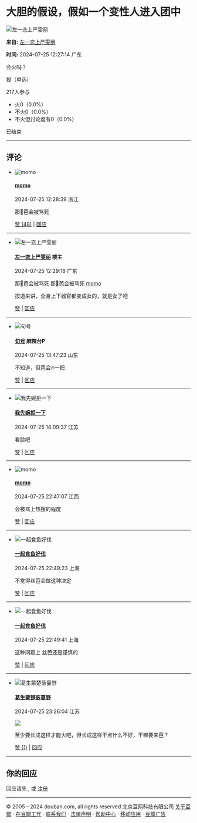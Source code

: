 # 大胆的假设，假如一个变性人进入团中

![左一恋上严雯丽](https://img9.doubanio.com/icon/up211228139-14.jpg)

**来自:** [左一恋上严雯丽](https://www.douban.com/people/211228139/)

**时间:** 2024-07-25 12:27:14 广东

会火吗？

投（单选）

217人参与

- 火0（0.0%）
- 不火0（0.0%）
- 不火但讨论度有0（0.0%）

已结束

---

## 评论

- ![momo](https://img3.doubanio.com/icon/up271363912-2.jpg)
    
    #### [momo](https://www.douban.com/people/271363912/) 
    2024-07-25 12:28:39 浙江
    
    那🐶芭会被骂死
    
    [赞 (48)](javascript:void\(0\);) | [回应](https://www.douban.com/group/topic/309075665/?cid=5693742082#last)

---

- ![左一恋上严雯丽](https://img9.doubanio.com/icon/up211228139-14.jpg)
    
    #### [左一恋上严雯丽](https://www.douban.com/people/211228139/) 楼主 
    2024-07-25 12:29:16 广东
    
    那🐶芭会被骂死 那🐶芭会被骂死 [momo](https://www.douban.com/people/271363912/)
    
    按道来讲，全身上下器官都变成女的，就是女了吧
    
    [赞](javascript:void\(0\);) | [回应](https://www.douban.com/group/topic/309075665/?cid=5693742579#last)

---

- ![句号](https://img3.doubanio.com/icon/up223580680-13.jpg)
    
    #### [句号](https://www.douban.com/people/223580680/) 麻辣台P 
    2024-07-25 13:47:23 山东
    
    不知道，但芭会🔥一把
    
    [赞](javascript:void\(0\);) | [回应](https://www.douban.com/group/topic/309075665/?cid=5693803980#last)

---

- ![我先婉拒一下](https://img3.doubanio.com/icon/up276397468-13.jpg)
    
    #### [我先婉拒一下](https://www.douban.com/people/276397468/) 
    2024-07-25 14:09:37 江苏
    
    看脸吧
    
    [赞](javascript:void\(0\);) | [回应](https://www.douban.com/group/topic/309075665/?cid=5693820010#last)

---

- ![momo](https://img9.doubanio.com/icon/up225164480-5.jpg)
    
    #### [momo](https://www.douban.com/people/225164480/) 
    2024-07-25 22:47:07 江西
    
    会被骂上热搜的程度
    
    [赞](javascript:void\(0\);) | [回应](https://www.douban.com/group/topic/309075665/?cid=5694271916#last)

---

- ![一起食鱼好伐](https://img9.doubanio.com/icon/up205968122-5.jpg)
    
    #### [一起食鱼好伐](https://www.douban.com/people/205968122/) 
    2024-07-25 22:49:23 上海
    
    不觉得丝芭会做这种决定
    
    [赞](javascript:void\(0\);) | [回应](https://www.douban.com/group/topic/309075665/?cid=5694274523#last)

---

- ![一起食鱼好伐](https://img9.doubanio.com/icon/up205968122-5.jpg)
    
    #### [一起食鱼好伐](https://www.douban.com/people/205968122/) 
    2024-07-25 22:49:41 上海
    
    这种问题上 丝芭还是谨慎的
    
    [赞](javascript:void\(0\);) | [回应](https://www.douban.com/group/topic/309075665/?cid=5694274869#last)

---

- ![葛生蒙楚蔹蔓野](https://img3.doubanio.com/icon/up240457707-2.jpg)
    
    #### [葛生蒙楚蔹蔓野](https://www.douban.com/people/240457707/) 
    2024-07-25 23:26:04 江苏
    
    ![](https://img3.doubanio.com/view/richtext/large/public/p742844152.jpg)
    
    至少要长成这样才能火吧，但长成这样干点什么不好，干嘛要来芭？
    
    [赞 (1)](javascript:void\(0\);) | [回应](https://www.douban.com/group/topic/309075665/?cid=5694315112#last)

---

## 你的回应

回应请先 , 或 [注册](/accounts/register?reason=discuss)

---

© 2005－2024 douban.com, all rights reserved 北京豆网科技有限公司 [关于豆瓣](https://www.douban.com/about) · [在豆瓣工作](https://www.douban.com/jobs) · [联系我们](https://www.douban.com/about?topic=contactus) · [法律声明](https://www.douban.com/about/legal) · [帮助中心](https://help.douban.com/group) · [移动应用](https://www.douban.com/doubanapp/) · [豆瓣广告](https://www.douban.com/partner/)
